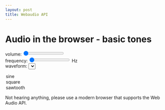 ```yaml
---
layout: post
title: Webaudio API
---
```

# Audio in the browser - basic tones

volume: <input id="volume" type="range" min="0" max="100" value="0">
<span id="volumex"></span><br>
frequency: <input id="frequency" type="range" min="200" max="5000" value="200">
<span id="frequencyx"></span> Hz<br>
waveform: <select id="waveform">
  <option value="sine">sine</option>
  <option value="square">square</option>
  <option value="sawtooth">sawtooth</option>
</select>

Not hearing anything, please use a modern browser that supports the Web Audio API.

<script type="text/javascript">

"use strict";

if (typeof AudioContext != "function" && 
  typeof webkitAudioContext == "function") {
  window.AudioContext = webkitAudioContext;
}

window.onload = function () {
  var context = new AudioContext();
  var osc1 = context.createOscillator();
  var gain1 = context.createGain();
  osc1.connect(gain1);
  gain1.connect(context.destination);
  osc1.start(0);

  document.getElementById("volume").onchange = function () {
    gain1.gain.value = this.value / 100;
    document.getElementById("volumex").innerHTML = this.value;
  };
  document.getElementById("frequency").onchange = function () {
    //osc1.frequency.value = this.value;
    osc1.frequency.setValueAtTime(this.value, context.currentTime);
    document.getElementById("frequencyx").innerHTML = this.value;
  };
  document.getElementById("waveform").onchange = function () {
    osc1.type = this.value;
  };

  document.getElementById("volume").onchange();
  document.getElementById("frequency").onchange();
  document.getElementById("waveform").onchange();
};

</script>